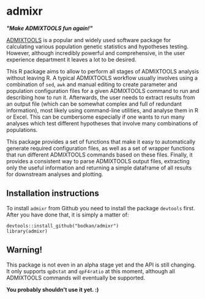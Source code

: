 # admixr

_**"Make ADMIXTOOLS fun again!"**_

[ADMIXTOOLS](http://www.genetics.org/content/192/3/1065) is a popular
and widely used software package for calculating various population
genetic statistics and hypotheses testing. However, although incredibly
powerful and comprehensive, in the user experience department it leaves
a lot to be desired.

This R package aims to allow to perform all stages of ADMIXTOOLS
analysis without leaving R. A typical ADMIXTOOLS workflow usually
involves using a combination of `sed`, `awk` and manual editing to
create parameter and population configuration files for a given ADMIXTOOLS
command to run and describing how to run it. Afterwards, the
user needs to extract results from an output file (which can be
somewhat complex and full of redundant information), most likely using
command-line utilities, and analyse them in R or Excel. This can
be cumbersome especially if one wants to run many analyses which test
different hypotheses that involve many combinations of populations.

This package provides a set of functions that make it easy to automatically
generate  required configuration files, as well as a set of wrapper
functions that run different ADMIXTOOLS commands based on these
files. Finally, it provides a consistent way to parse ADMIXTOOLS output
files, extracting only the useful information and returning a simple
dataframe of all results for downstream analyses and plotting.

## Installation instructions

To install `admixr` from Github you need to install the package `devtools`
first. After you have done that, it is simply a matter of:

```
devtools::install_github("bodkan/admixr")
library(admixr)
```

## Warning!

This package is not even in an alpha stage yet and the API is still changing.
It only supports `qpDstat` and `qpF4ratio` at this moment, although all ADMIXTOOLS
commands will eventually be supported.

**You probably shouldn't use it yet. :)**

